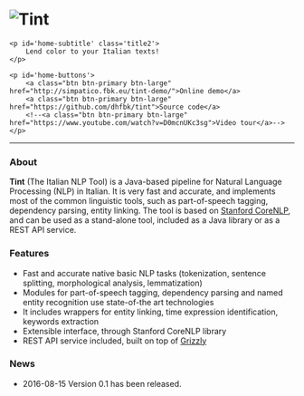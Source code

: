 <div class="well sidebar" id="well-home">
    <h1>
        <img src='images/tint-big.png' alt='Tint' title='Tint' />
    </h1>

    <p id='home-subtitle' class='title2'>
        Lend color to your Italian texts!
    </p>

    <p id='home-buttons'>
        <a class="btn btn-primary btn-large" href="http://simpatico.fbk.eu/tint-demo/">Online demo</a>
        <a class="btn btn-primary btn-large" href="https://github.com/dhfbk/tint">Source code</a>
        <!--<a class="btn btn-primary btn-large" href="https://www.youtube.com/watch?v=D0mcnUKc3sg">Video tour</a>-->
    </p>
</div>

---------------------------------------

<h3 class='no-before'>About</h3>

**Tint** (The Italian NLP Tool) is a Java-based pipeline for Natural Language Processing (NLP) in Italian.
It is very fast and accurate, and implements most of the common linguistic tools, such as part-of-speech tagging,
dependency parsing, entity linking.
The tool is based on [Stanford CoreNLP](http://stanfordnlp.github.io/CoreNLP/), and can be used
as a stand-alone tool, included as a Java library or as a REST API service.

<h3 class='no-before'>Features</h3>

- Fast and accurate native basic NLP tasks (tokenization, sentence splitting, morphological analysis, lemmatization)
- Modules for part-of-speech tagging, dependency parsing and named entity recognition use state-of-the art technologies
- It includes wrappers for entity linking, time expression identification, keywords extraction 
- Extensible interface, through Stanford CoreNLP library
- REST API service included, built on top of [Grizzly](https://grizzly.java.net/)

<h3 class='no-before'>News</h3>

<!-- - 2015-06-08 [Try-it-out demo](https://knowledgestore2.fbk.eu/pikes-demo/) available!-->
- 2016-08-15 Version 0.1 has been released.
